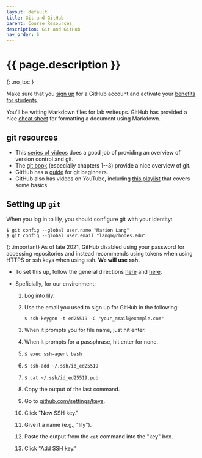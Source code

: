 ```yaml
---
layout: default
title: Git and GitHub
parent: Course Resources
description: Git and GitHub
nav_order: 6
---
```


# {{ page.description }}
{: .no_toc }

Make sure that you [sign up](https://github.com/signup) for a GitHub account and
activate your [benefits for
students](https://education.github.com/discount_requests/pack_application).

You'll be writing Markdown files for lab writeups. GitHub has provided a nice
[cheat
sheet](https://docs.github.com/en/get-started/writing-on-github/getting-started-with-writing-and-formatting-on-github/basic-writing-and-formatting-syntax)
for formatting a document using Markdown.

## git resources

* This [series of videos](https://git-scm.com/videos) does a good job of
  providing an overview of version control and git.
* The [git book](https://git-scm.com/book/en/v2) (especially chapters 1--3)
  provide a nice overview of git.
* GitHub has a
  [guide](https://docs.github.com/en/get-started/using-git/about-git) for git
  beginners.
* GitHub also has videos on YouTube, including [this
  playlist](https://www.youtube.com/playlist?list=PLg7s6cbtAD15Das5LK9mXt_g59DLWxKUe)
  that covers some basics.

## Setting up `git`

When you log in to lily, you should configure git with your identity:

```
$ git config --global user.name "Marion Lang"
$ git config --global user.email "langm@rhodes.edu"
```

{: .important}
As of late 2021, GitHub disabled using your password for
accessing repositories and instead recommends using tokens when using HTTPS or
ssh keys when using ssh. __We will use ssh.__

* To set this up, follow the general directions
  [here](https://docs.github.com/en/authentication/connecting-to-github-with-ssh/generating-a-new-ssh-key-and-adding-it-to-the-ssh-agent)
  and
  [here](https://docs.github.com/en/authentication/connecting-to-github-with-ssh/adding-a-new-ssh-key-to-your-github-account).

* Speficially, for our environment:

  1. Log into lily.
  2. Use the email you used to sign up for GitHub in the following: 

     ```
     $ ssh-keygen -t ed25519 -C "your_email@example.com"
     ```

  3. When it prompts you for file name, just hit enter.
  4. When it prompts for a passphrase, hit enter for none.
  5. `$ exec ssh-agent bash`
  6. `$ ssh-add ~/.ssh/id_ed25519`
  7. `$ cat ~/.ssh/id_ed25519.pub`
  8. Copy the output of the last command.
  9. Go to
     [github.com/settings/keys](https://github.com/settings/keys).
  10. Click "New SSH key."
  11. Give it a name (e.g., "lily").
  12. Paste the output from the `cat` command into the "key" box.
  13. Click "Add SSH key."

